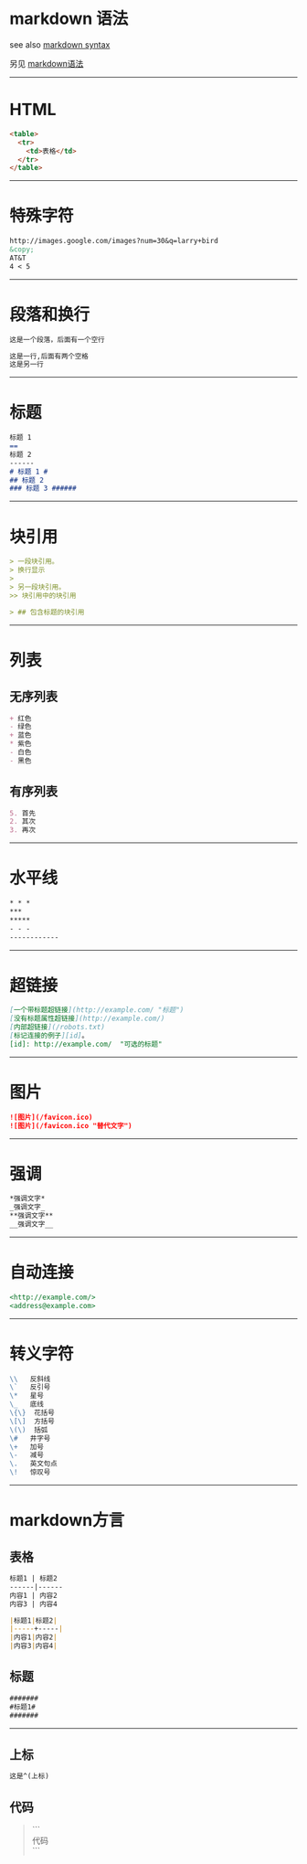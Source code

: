 markdown 语法
======

see also [markdown syntax](http://daringfireball.net/projects/markdown/syntax)

另见 [markdown语法](http://wowubuntu.com/markdown)

-----------------------------------------------------------------

HTML
====

```html
<table>
  <tr>
    <td>表格</td>
  </tr>
</table>
```

---------------------------------------------------------------------

特殊字符
========

```markdown
http://images.google.com/images?num=30&q=larry+bird
&copy;
AT&T
4 < 5
```

------------------------------------------------------

段落和换行
===

```markdown
这是一个段落，后面有一个空行

这是一行,后面有两个空格  
这是另一行
```

----------------------------------------------------------

标题
====

```markdown
标题 1
==
标题 2
------
# 标题 1 #
## 标题 2
### 标题 3 ######
```

---------------------------------------------------------------

块引用
======

```markdown
> 一段块引用。
> 换行显示
>
> 另一段块引用。
>> 块引用中的块引用

> ## 包含标题的块引用
```

--------------------------------------------------------------

列表
====

无序列表
--------
```markdown
+ 红色
- 绿色
+ 蓝色
* 紫色
- 白色
- 黑色
```
有序列表
--------
```markdown
5. 首先
2. 其次
3. 再次
```

-----------------------------------------------

水平线
======

```markdown
* * *
***
*****
- - -
------------
```

--------------------------------------------------

超链接
======

```markdown
[一个带标题超链接](http://example.com/ "标题")
[没有标题属性超链接](http://example.com/)
[内部超链接](/robots.txt)
[标记连接的例子][id]。
[id]: http://example.com/  "可选的标题"  
```

--------------------------------------------------

图片
====

```markdown
![图片](/favicon.ico)
![图片](/favicon.ico "替代文字")
```

--------------------------------------------------

强调
====

```markdown
*强调文字*
_强调文字_
**强调文字**
__强调文字__
```

--------------------------------------------------

自动连接
=======

```markdown
<http://example.com/>
<address@example.com>
```

--------------------------------------------------

转义字符
=======

```markdown
\\   反斜线
\`   反引号
\*   星号
\_   底线
\{\}  花括号
\[\]  方括号
\(\)  括弧
\#   井字号
\+   加号
\-   减号
\.   英文句点
\!   惊叹号
```

--------------------------------------------------

markdown方言
============

表格
----

```markdown
标题1 | 标题2
------|------
内容1 | 内容2
内容3 | 内容4

|标题1|标题2|
|-----+-----|
|内容1|内容2|
|内容3|内容4|
```

标题
----

```markdown
#######
#标题1#
#######
```

--------------------------------

上标
----

```markdown
这是^(上标)
```

代码
----

> \`\`\`  
  代码  
  \`\`\`
  